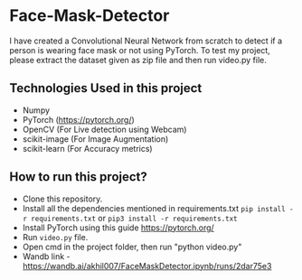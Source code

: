 # Face-Mask-Detector
I have created a Convolutional Neural Network from scratch to detect if a person is wearing face mask or not using PyTorch. 
To test my project, please extract the dataset given as zip file and then run video.py file.

## Technologies Used in this project
- Numpy
- PyTorch (https://pytorch.org/)
- OpenCV (For Live detection using Webcam)
- scikit-image (For Image Augmentation)
- scikit-learn (For Accuracy metrics)

## How to run this project?
- Clone this repository.
- Install all the dependencies mentioned in requirements.txt
`pip install -r requirements.txt` or `pip3 install -r requirements.txt`
- Install PyTorch using this guide https://pytorch.org/
- Run `video.py` file.
- Open cmd in the project folder, then run "python video.py"
- Wandb link -https://wandb.ai/akhil007/FaceMaskDetector.ipynb/runs/2dar75e3


